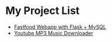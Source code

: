 # My Project List

- [Fastfood Webapp with Flask + MySQL](https://github.com/snickerdoodless/main_project/tree/main/flask-fastfood-app)
- [Youtube MP3 Music Downloader](https://github.com/snickerdoodless/main_project/blob/main/mpy3-music)

